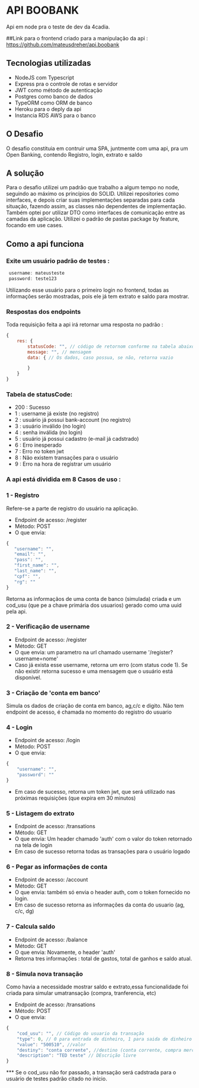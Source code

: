 # API BOOBANK

Api em node pra o teste de dev da 4cadia.

##Link para o frontend criado para a manipulação da api : https://github.com/mateusdreher/api.boobank

## Tecnologias utilizadas
 - NodeJS com Typescript
 - Express pra o controle de rotas e servidor
 - JWT como método de autenticação
 - Postgres como banco de dados
 - TypeORM como ORM de banco
 - Heroku para o deply da api
 - Instancia RDS AWS para o banco 


## O Desafio
O desafio constituia em contruir uma SPA, juntmente com uma api, pra um Open Banking, contendo Registro, login, extrato e saldo


## A solução
Para o desafio utilizei um padrão que trabalho a algum tempo no node, seguindo ao máximo os princípios do SOLID.
Utilizei repositories como interfaces, e depois criar suas implementações separadas para cada situação, fazendo assim, as classes não dependentes de implementação. Também optei por utilizar DTO como interfaces de comunicação entre as camadas da aplicação.
Utilizei o padrão de pastas package by feature, focando em use cases.

## Como a api funciona

### Exite um usuário padrão de testes :
```javascript
 username: mateusteste
 password: teste123
```
Utilizando esse usuário para o primeiro login no frontend, todas as informações serão mostradas, pois ele já tem extrato e saldo para mostrar.

### Respostas dos endpoints 
Toda requisição feita a api irá retornar uma resposta no padrão :
```javascript
{
    res: {
        statusCode: "", // código de retornom conforme na tabela abaixo
        message: "", // mensagem
        data: { // Os dados, caso possua, se não, retorna vazio

        }
    }
}
```

### Tabela de statusCode: 
 - 200 : Sucesso
 - 1 : username já existe (no registro)
 - 2 : usuário já possui bank-account (no registro)
 - 3 : usuário inválido (no login)
 - 4 : senha inválida (no login)
 - 5 : usuário já possui cadastro (e-mail já cadstrado)
 - 6 : Erro inesperado
 - 7 : Erro no token jwt
 - 8 : Não existem transações para o usuário
 - 9 : Erro na hora de registrar um usuário
 

### A api está dividida em 8 Casos de uso :

### 1 - Registro 
Refere-se a parte de registro do usuário na aplicação. 
 - Endpoint de acesso: /register
 - Método: POST
 - O que envia: 

 ```javascript
 {
    "username": "",
    "email": "",
    "pass": "",
    "first_name": "",
    "last_name": "",
    "cpf": "",
    "rg": ""
}
```
Retorna as informaçãos de uma conta de banco (simulada) criada e um cod_usu (que pe a chave primária dos usuarios) gerado como uma uuid pela api. 

### 2 - Verificação de username
 - Endpoint de acesso: /register
 - Método: GET
 - O que envia: um parametro na url chamado username
    '/register?username=nome'
 - Caso já exista esse username, retorna um erro (com status code 1). Se não existir retorna sucesso e uma mensagem que o usuário está disponível.

### 3 - Criação de 'conta em banco'
Simula os dados de criação de conta em banco, ag,c/c e digito.
    Não tem endpoint de acesso, é chamada no momento do registro do usuario

### 4 - Login
 - Endpoint de acesso: /login
 - Método: POST
 - O que envia:
 
 ```javascript
 {
     "username": "",
     "password": ""
 }
 ```

 - Em caso de sucesso, retorna um token jwt, que será utilizado nas próximas requisições (que expira em 30 minutos) 

 ### 5 - Listagem do extrato
 - Endpoint de acesso: /transations
 - Método: GET
 - O que envia: Um header chamado 'auth' com o valor do token retornado na tela de login
 - Em caso de sucesso retorna todas as transações para o usuário logado

 ### 6 - Pegar as informações de conta
 - Endpoint de acesso: /account
 - Método: GET
 - O que envia: também só envia o header auth, com o token fornecido no login.
 - Em caso de sucesso retorna as informações da conta do usuario (ag, c/c, dg)

 ### 7 - Calcula saldo
 - Endpoint de acesso: /balance
 - Método: GET
 - O que envia: Novamente, o header 'auth'
 - Retorna tres informações : total de gastos, total de ganhos e saldo atual.


 ### 8 - Simula nova transação
Como havia a necessidade mostrar saldo e extrato,essa funcionalidade foi criada para simular umatransação (compra, tranferencia, etc)
 - Endpoint de acesso: /transations
 - Método: POST
 - O que envia:
 
```javascript
{
    "cod_usu": "", // Código do usuario da transação
    "type": 0, // 0 para entrada de dinheiro, 1 para saida de dinheiro
    "value": "500510", //valor
    "destiny": "conta corrente", //destino (conta corrente, compra mercado, etc)
    "description": "TED teste" // DEscrição livre
}
```
 *** Se o cod_usu não for passado, a transação será cadstrada para o usuário de testes padrão citado no inicio.
